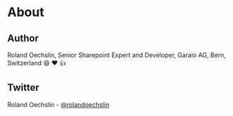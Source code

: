 # About

## Author

Roland Oechslin, Senior Sharepoint Expert and Developer, Garaio AG, Bern, Switzerland
:smile: :heart: :thumbsup:

## Twitter

Roland Oechslin - [@rolandoechslin](https://twitter.com/rolandoechslin)